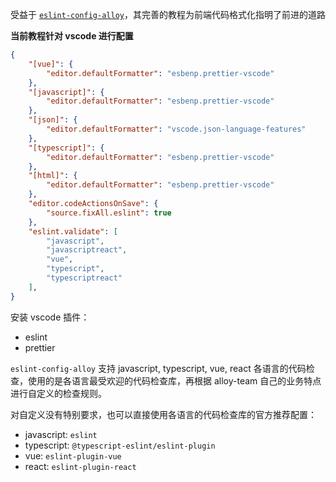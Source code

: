 受益于 [`eslint-config-alloy`](https://www.npmjs.com/package/eslint-config-alloy)，其完善的教程为前端代码格式化指明了前进的道路



**当前教程针对 vscode 进行配置**

```json
{
    "[vue]": {
        "editor.defaultFormatter": "esbenp.prettier-vscode"
    },
    "[javascript]": {
        "editor.defaultFormatter": "esbenp.prettier-vscode"
    },
    "[json]": {
        "editor.defaultFormatter": "vscode.json-language-features"
    },
    "[typescript]": {
        "editor.defaultFormatter": "esbenp.prettier-vscode"
    },
    "[html]": {
        "editor.defaultFormatter": "esbenp.prettier-vscode"
    },
    "editor.codeActionsOnSave": {
        "source.fixAll.eslint": true
    },
    "eslint.validate": [
        "javascript",
        "javascriptreact",
        "vue",
        "typescript",
        "typescriptreact"
    ],
}
```



安装 vscode 插件：

- eslint
- prettier



`eslint-config-alloy` 支持 javascript, typescript, vue, react 各语言的代码检查，使用的是各语言最受欢迎的代码检查库，再根据 alloy-team 自己的业务特点进行自定义的检查规则。



对自定义没有特别要求，也可以直接使用各语言的代码检查库的官方推荐配置：

- javascript: `eslint`
- typescript: `@typescript-eslint/eslint-plugin`
- vue: `eslint-plugin-vue`
- react: `eslint-plugin-react`

